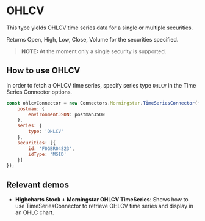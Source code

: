 # OHLCV

 This type yields OHLCV time series data for a single or multiple securities.

 Returns Open, High, Low, Close, Volume for the securities specified.

 > **NOTE:** At the moment only a single security is supported.

 ## How to use OHLCV

 In order to fetch a OHLCV time series, specify series type 
 `OHLCV` in the Time Series Connector options.

 ```js
 const ohlcvConnector = new Connectors.Morningstar.TimeSeriesConnector({
     postman: {
         environmentJSON: postmanJSON
     },
     series: {
         type: 'OHLCV'
     },
     securities: [{
         id: 'F0GBR04S23',
         idType: 'MSID'
     }]
 });
 ```

 ## Relevant demos

 - **Highcharts Stock + Morningstar OHLCV TimeSeries**: Shows how to use 
 TimeSeriesConnector to retrieve OHLCV time series and display in an OHLC chart.